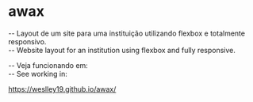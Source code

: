 # awax

-- Layout de um site para uma instituição utilizando flexbox e totalmente responsivo. <br>
-- Website layout for an institution using flexbox and fully responsive. <br>

-- Veja funcionando em: <br>
-- See working in: <br>

https://weslley19.github.io/awax/
